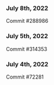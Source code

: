 ### July 8th, 2022

Commit #288986

### July 5th, 2022

Commit #314353


### July 4th, 2022

Commit #72281
